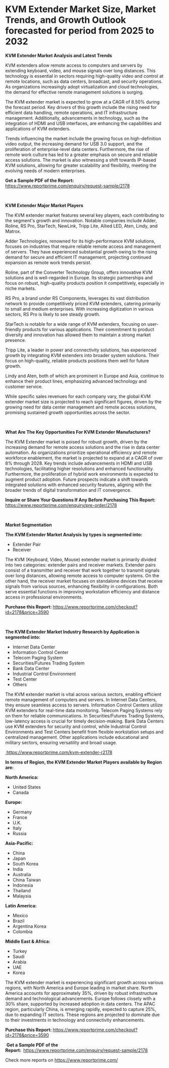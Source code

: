 <p><h1>KVM Extender Market Size, Market Trends, and Growth Outlook forecasted for period from 2025 to 2032</h1></p><p><strong>KVM Extender Market Analysis and Latest Trends</strong></p>
<p><p>KVM extenders allow remote access to computers and servers by extending keyboard, video, and mouse signals over long distances. This technology is essential in sectors requiring high-quality video and control at remote locations, such as data centers, broadcast, and security operations. As organizations increasingly adopt virtualization and cloud technologies, the demand for effective remote management solutions is surging.</p><p>The KVM extender market is expected to grow at a CAGR of 8.50% during the forecast period. Key drivers of this growth include the rising need for efficient data handling, remote operations, and IT infrastructure management. Additionally, advancements in technology, such as the integration of HDMI and USB interfaces, are enhancing the capabilities and applications of KVM extenders.</p><p>Trends influencing the market include the growing focus on high-definition video output, the increasing demand for USB 3.0 support, and the proliferation of enterprise-level data centers. Furthermore, the rise of remote work culture has led to a greater emphasis on secure and reliable access solutions. The market is also witnessing a shift towards IP-based KVM solutions, allowing for greater scalability and flexibility, meeting the evolving needs of modern enterprises.</p></p>
<p><strong>Get a Sample PDF of the Report:&nbsp;</strong> <a href="https://www.reportprime.com/enquiry/request-sample/2178?utm_campaign=3190&utm_medium=2&utm_source=Github&utm_content=ia&utm_term=18032025&utm_id=kvm-extender">https://www.reportprime.com/enquiry/request-sample/2178</a></p>
<p>&nbsp;</p>
<p><strong>KVM Extender Major Market Players</strong></p>
<p><p>The KVM extender market features several key players, each contributing to the segment's growth and innovation. Notable companies include Adder, Roline, RS Pro, StarTech, NewLink, Tripp Lite, Allied LED, Aten, Lindy, and Matrox.</p><p>Adder Technologies, renowned for its high-performance KVM solutions, focuses on industries that require reliable remote access and management of servers. They have experienced substantial growth owing to the rising demand for secure and efficient IT management, projecting continued expansion as remote work trends persist.</p><p>Roline, part of the Converter Technology Group, offers innovative KVM solutions and is well-regarded in Europe. Its strategic partnerships and focus on robust, high-quality products position it competitively, especially in niche markets.</p><p>RS Pro, a brand under RS Components, leverages its vast distribution network to provide competitively priced KVM extenders, catering primarily to small and medium enterprises. With increasing digitization in various sectors, RS Pro is likely to see steady growth.</p><p>StarTech is notable for a wide range of KVM extenders, focusing on user-friendly products for various applications. Their commitment to product diversity and innovation has allowed them to maintain a strong market presence.</p><p>Tripp Lite, a leader in power and connectivity solutions, has experienced growth by integrating KVM extenders into broader system solutions. Their focus on high-quality, reliable products positions them well for future growth.</p><p>Lindy and Aten, both of which are prominent in Europe and Asia, continue to enhance their product lines, emphasizing advanced technology and customer service.</p><p>While specific sales revenues for each company vary, the global KVM extender market size is projected to reach significant figures, driven by the growing need for data center management and remote access solutions, promising sustained growth opportunities across the sector.</p></p>
<p>&nbsp;</p>
<p><strong>What Are The Key Opportunities For KVM Extender Manufacturers?</strong></p>
<p><p>The KVM Extender market is poised for robust growth, driven by the increasing demand for remote access solutions and the rise in data center automation. As organizations prioritize operational efficiency and remote workforce enablement, the market is projected to expand at a CAGR of over 8% through 2028. Key trends include advancements in HDMI and USB technologies, facilitating higher resolutions and enhanced functionality. Furthermore, the proliferation of hybrid work environments is expected to augment product adoption. Future prospects indicate a shift towards integrated solutions with enhanced security features, aligning with the broader trends of digital transformation and IT convergence.</p></p>
<p><strong>Inquire or Share Your Questions If Any Before Purchasing This Report:</strong> <a href="https://www.reportprime.com/enquiry/pre-order/2178?utm_campaign=3190&utm_medium=2&utm_source=Github&utm_content=ia&utm_term=18032025&utm_id=kvm-extender">https://www.reportprime.com/enquiry/pre-order/2178</a></p>
<p>&nbsp;</p>
<p><strong>Market Segmentation</strong></p>
<p><strong>The KVM Extender Market Analysis by types is segmented into:</strong></p>
<p><ul><li>Extender Pair</li><li>Receiver</li></ul></p>
<p><p>The KVM (Keyboard, Video, Mouse) extender market is primarily divided into two categories: extender pairs and receiver markets. Extender pairs consist of a transmitter and receiver that work together to transmit signals over long distances, allowing remote access to computer systems. On the other hand, the receiver market focuses on standalone devices that receive signals from various sources, enhancing flexibility in configurations. Both serve essential functions in improving workstation efficiency and distance access in professional environments.</p></p>
<p><strong>Purchase this Report:&nbsp;</strong><a href="https://www.reportprime.com/checkout?id=2178&price=3590&utm_campaign=3190&utm_medium=2&utm_source=Github&utm_content=ia&utm_term=18032025&utm_id=kvm-extender">https://www.reportprime.com/checkout?id=2178&price=3590</a></p>
<p>&nbsp;</p>
<p><strong>The KVM Extender Market Industry Research by Application is segmented into:</strong></p>
<p><ul><li>Internet Data Center</li><li>Information Control Center</li><li>Telecom Paging System</li><li>Securities/Futures Trading System</li><li>Bank Data Center</li><li>Industrial Control Environment</li><li>Test Center</li><li>Others</li></ul></p>
<p><p>The KVM extender market is vital across various sectors, enabling efficient remote management of computers and servers. In Internet Data Centers, they ensure seamless access to servers. Information Control Centers utilize KVM extenders for real-time data monitoring. Telecom Paging Systems rely on them for reliable communications. In Securities/Futures Trading Systems, low-latency access is crucial for timely decision-making. Bank Data Centers use KVM extenders for security and control, while Industrial Control Environments and Test Centers benefit from flexible workstation setups and centralized management. Other applications include educational and military sectors, ensuring versatility and broad usage.</p></p>
<p><a href="https://www.reportprime.com/kvm-extender-r2178?utm_campaign=3190&utm_medium=2&utm_source=Github&utm_content=ia&utm_term=18032025&utm_id=kvm-extender">&nbsp;https://www.reportprime.com/kvm-extender-r2178</a></p>
<p><strong>In terms of Region, the KVM Extender Market Players available by Region are:</strong></p>
<p>
    <p> <strong> North America: </strong>
        <ul>
            <li>United States</li>
            <li>Canada</li>
        </ul>
        </p> 
    <p> <strong> Europe: </strong>
        <ul>
            <li>Germany</li>
            <li>France</li>
            <li>U.K.</li>
            <li>Italy</li>
            <li>Russia</li>
        </ul>
        </p> 
    <p> <strong> Asia-Pacific: </strong>
        <ul>
            <li>China</li>
            <li>Japan</li>
            <li>South Korea</li>
            <li>India</li>
            <li>Australia</li>
            <li>China Taiwan</li>
            <li>Indonesia</li>
            <li>Thailand</li>
            <li>Malaysia</li>
        </ul>
        </p> 
    <p> <strong> Latin America: </strong>
        <ul>
            <li>Mexico</li>
            <li>Brazil</li>
            <li>Argentina Korea</li>
            <li>Colombia</li>
        </ul>
        </p> 
    <p> <strong> Middle East & Africa: </strong>
        <ul>
            <li>Turkey</li>
            <li>Saudi</li>
            <li>Arabia</li>
            <li>UAE</li>
            <li>Korea</li>
        </ul>
    </p>
    </p>
<p><p>The KVM extender market is experiencing significant growth across various regions, with North America and Europe leading in market share. North America accounts for approximately 35%, driven by robust infrastructure demand and technological advancements. Europe follows closely with a 30% share, supported by increased adoption in data centers. The APAC region, particularly China, is emerging rapidly, expected to capture 25%, due to expanding IT sectors. These regions are projected to dominate due to their investments in technology and connectivity enhancements.</p></p>
<p><strong>Purchase this Report: </strong><a href="https://www.reportprime.com/checkout?id=2178&price=3590&utm_campaign=3190&utm_medium=2&utm_source=Github&utm_content=ia&utm_term=18032025&utm_id=kvm-extender">https://www.reportprime.com/checkout?id=2178&price=3590</a></p>
<p>&nbsp;<strong>Get a Sample PDF of the Report:&nbsp;&nbsp;</strong><a href="https://www.reportprime.com/enquiry/request-sample/2178?utm_campaign=3190&utm_medium=2&utm_source=Github&utm_content=ia&utm_term=18032025&utm_id=kvm-extender">https://www.reportprime.com/enquiry/request-sample/2178</a></p>
<p><strong></strong></p>
<p>Check more reports on <a href="https://www.reportprime.com/?utm_campaign=3190&utm_medium=2&utm_source=Github&utm_content=ia&utm_term=18032025&utm_id=kvm-extender">https://www.reportprime.com/</a></p>